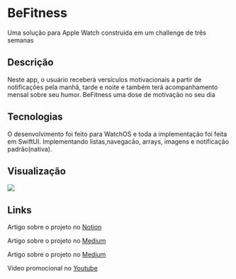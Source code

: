 # BeFitness
Uma solução para Apple Watch construida em um challenge de três semanas

<h2>Descrição</h2>
Neste app, o usuário receberá versículos motivacionais a partir de notificações pela manhã, tarde e noite e também terá acompanhamento mensal sobre seu humor. BeFitness uma dose de motivação no seu dia

<h2>Tecnologias</h2>

O desenvolvimento foi feito para WatchOS e toda a implementação foi feita em SwiftUI. Implementando listas,navegacão, arrays, imagens e notificação padrão(nativa).

<h2>Visualização</h2>


<img src="https://user-images.githubusercontent.com/102704880/210253559-04345046-131c-4fc0-81d4-4f9d820ede3e.mp4"/>



<h2>Links</h2>

Artigo sobre o projeto no  <a href="[[https://cat-flamingo-832.notion.site/Alfabeta-b3361173a82d4c6c84aaffb77139cf02](https://cat-flamingo-832.notion.site/BeFitness-d43e1888cb6941368fe748dcd976f93c)](https://www.notion.so/BeFitness-d43e1888cb6941368fe748dcd976f93c)" target="_blank" rel="external">Notion</a>

Artigo sobre o projeto no  <a href="https://cat-flamingo-832.notion.site/BeFitness-d43e1888cb6941368fe748dcd976f93c" target="_blank" rel="external">Medium</a>

Artigo sobre o projeto no  <a href="https://medium.com/@danielly.santoslopesds/alfabeta-auxiliando-no-processo-de-alfabetiza%C3%A7%C3%A3o-c50900d7e257" target="_blank" rel="external">Medium</a>

Video promocional no <a href="https://www.youtube.com/watch?v=duHQ5iYCJ74" target="_blank" rel="external">Youtube</a>
